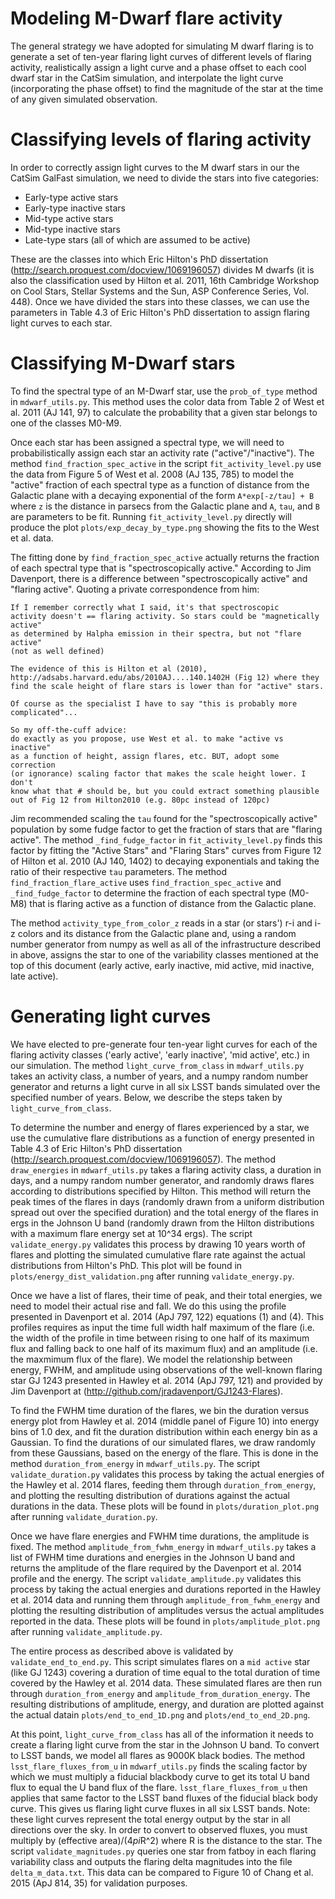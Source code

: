 # Modeling M-Dwarf flare activity

The general strategy we have adopted for simulating M dwarf flaring is to
generate a set of ten-year flaring light curves of different levels of
flaring activity, realistically assign a light curve and a phase offset
to each cool dwarf star in the CatSim simulation, and interpolate the
light curve (incorporating the phase offset) to find the magnitude of
the star at the time of any given simulated observation.

# Classifying levels of flaring activity

In order to correctly assign light curves to the M dwarf stars in our the CatSim
GalFast simulation, we need to divide the stars into five categories:

- Early-type active stars
- Early-type inactive stars
- Mid-type active stars
- Mid-type inactive stars
- Late-type stars (all of which are assumed to be active)

These are the classes into which Eric Hilton's PhD dissertation
(http://search.proquest.com/docview/1069196057) divides
M dwarfs (it is also the classification used by Hilton et al. 2011, 16th
Cambridge Workshop on Cool Stars, Stellar Systems and the Sun, ASP
Conference Series, Vol. 448).  Once we have divided the stars into these
classes, we can use the parameters in Table 4.3 of Eric Hilton's PhD
dissertation to assign flaring light curves to each star.

# Classifying M-Dwarf stars

To find the spectral type of an M-Dwarf star, use the `prob_of_type`
method in `mdwarf_utils.py`.  This method uses the color data from
Table 2 of West et al. 2011 (AJ 141, 97) to calculate the probability
that a given star belongs to one of the classes M0-M9.

Once each star has been assigned a spectral type, we will need to
probabilistically assign each star an activity rate ("active"/"inactive").
The method `find_fraction_spec_active` in the script
`fit_activity_level.py` use the data from
Figure 5 of West et al. 2008 (AJ 135, 785) to model the "active"
fraction of each spectral type as a function of distance from the
Galactic plane with a decaying exponential of the form `A*exp[-z/tau] + B`
where `z` is the distance in parsecs from the Galactic plane and `A`, `tau`,
and `B` are parameters to be fit.  Running `fit_activity_level.py` directly
will produce the plot `plots/exp_decay_by_type.png` showing the
fits to the West et al. data.

The fitting done by `find_fraction_spec_active` actually returns the fraction
of each spectral type that is "spectroscopically active."
According to Jim Davenport,
there is a difference between "spectroscopically active" and "flaring active".
Quoting a private correspondence from him:

    If I remember correctly what I said, it's that spectroscopic
    activity doesn't == flaring activity. So stars could be "magnetically active"
    as determined by Halpha emission in their spectra, but not "flare active"
    (not as well defined)

    The evidence of this is Hilton et al (2010),
    http://adsabs.harvard.edu/abs/2010AJ....140.1402H (Fig 12) where they
    find the scale height of flare stars is lower than for "active" stars.

    Of course as the specialist I have to say "this is probably more
    complicated"...

    So my off-the-cuff advice:
    do exactly as you propose, use West et al. to make "active vs inactive"
    as a function of height, assign flares, etc. BUT, adopt some correction
    (or ignorance) scaling factor that makes the scale height lower. I don't
    know what that # should be, but you could extract something plausible
    out of Fig 12 from Hilton2010 (e.g. 80pc instead of 120pc)

Jim recommended scaling the `tau` found for the
"spectroscopically active" population by some fudge factor to get the fraction
of stars that are "flaring active".  The method `_find_fudge_factor` in
`fit_activity_level.py` finds this factor by
fitting the "Active Stars" and "Flaring Stars" curves from Figure 12 of Hilton
et al. 2010 (AJ 140, 1402) to decaying exponentials and taking the ratio of
their respective `tau` parameters.
The method `find_fraction_flare_active` uses `find_fraction_spec_active` and
`_find_fudge_factor` to determine the fraction of each spectral type (M0-M8)
that is flaring active as a function of distance from the Galactic plane.

The method `activity_type_from_color_z` reads in a star (or stars') r-i and i-z
colors and its distance from the Galactic plane and, using a random number
generator from numpy as well as all of the infrastructure described in above,
assigns the star to one of the variability classes mentioned at the top of this
document (early active, early inactive, mid active, mid inactive, late active).

# Generating light curves

We have elected to pre-generate four ten-year light curves for each of the
flaring activity classes ('early active', 'early inactive', 'mid active', etc.)
in our simulation.  The method `light_curve_from_class` in `mdwarf_utils.py`
takes an activity class, a number of years, and a numpy random number
generator and returns a light curve in all six LSST bands simulated over
the specified number of years.  Below, we describe the steps taken by
`light_curve_from_class`.

To determine the number and energy of flares experienced by a star, we use the
cumulative flare distributions as a function of energy presented in Table 4.3 of
Eric Hilton's PhD dissertation (http://search.proquest.com/docview/1069196057).
The method `draw_energies` in `mdwarf_utils.py` takes a flaring activity class,
a duration in days, and a numpy random number generator, and randomly draws
flares according to distributions specified by Hilton.  This method will return
the peak times of the flares in days (randomly drawn from a uniform distribution
spread out over the specified duration) and the total energy of the flares in
ergs in the Johnson U band (randomly drawn from the Hilton distributions with a
maximum flare energy set at 10^34 ergs).  The script `validate_energy.py`
validates this process by drawing 10 years worth of flares and plotting the
simulated cumulative flare rate against the actual distributions from Hilton's
PhD.  This plot will be found in `plots/energy_dist_validation.png` after
running `validate_energy.py`.

Once we have a list of flares, their time of peak, and their total energies, we
need to model their actual rise and fall.  We do this using the profile
presented in Davenport et al. 2014 (ApJ 797, 122) equations (1) and (4).  This
profiles requires as input the time full width half maximum of the flare (i.e.
the width of the profile in time between rising to one half of its maximum flux
and falling back to one half of its maximum flux) and an amplitude (i.e. the
maxmimum flux of the flare).  We model the relationship between energy, FWHM,
and amplitude using observations of the well-known flaring star GJ 1243
presented in Hawley et al. 2014 (ApJ 797, 121) and provided by Jim Davenport at
(http://github.com/jradavenport/GJ1243-Flares).

To find the FWHM time duration of the flares, we bin the duration versus energy
plot from Hawley et al. 2014 (middle panel of Figure 10) into energy bins of 1.0
dex, and fit the duration distribution within each energy bin as a Gaussian.  To
find the durations of our simulated flares, we draw randomly from these
Gaussians, based on the energy of the flare.  This is done in the method
`duration_from_energy` in `mdwarf_utils.py`.  The script `validate_duration.py`
validates this process by taking the actual energies of the Hawley et al. 2014
flares, feeding them through `duration_from_energy`, and plotting the resulting
distribution of durations against the actual durations in the data.  These plots
will be found in `plots/duration_plot.png` after running `validate_duration.py`.

Once we have flare energies and FWHM time durations, the amplitude is fixed. The
method `amplitude_from_fwhm_energy` in `mdwarf_utils.py` takes a list of FWHM
time durations and energies in the Johnson U band and returns the amplitude of
the flare required by the Davenport et al. 2014 profile and the energy.  The
script `validate_amplitude.py` validates this process by taking the actual
energies and durations reported in the Hawley et al. 2014 data and running them
through `amplitude_from_fwhm_energy` and plotting the resulting distribution of
amplitudes versus the actual amplitudes reported in the data.  These plots will
be found in `plots/amplitude_plot.png` after running `validate_amplitude.py`.

The entire process as described above is validated by `validate_end_to_end.py`.
This script simulates flares on a `mid active` star (like GJ 1243) covering a
duration of time equal to the total duration of time covered by the Hawley et
al. 2014 data.  These simulated flares are then run through
`duration_from_energy` and `amplitude_from_duration_energy`.  The resulting
distributions of amplitude, energy, and duration are plotted against the actual
datain `plots/end_to_end_1D.png` and `plots/end_to_end_2D.png`.

At this point, `light_curve_from_class` has all of the information it needs to
create a flaring light curve from the star in the Johnson U band.  To convert to
LSST bands, we model all flares as 9000K black bodies.  The method
`lsst_flare_fluxes_from_u` in `mdwarf_utils.py` finds the scaling factor
by which we must multiply a fiducial blackbody curve to get its total U band
flux to equal the U band flux of the flare.  `lsst_flare_fluxes_from_u` then
applies that same factor to the LSST band fluxes of the fiducial black body
curve.  This gives us flaring light curve fluxes in all six LSST bands.  Note:
these light curves represent the total energy output by the star in all
directions over the sky.  In order to convert to observed fluxes, you must
multiply by (effective area)/(4*pi*R^2) where R is the distance to the star.
The script `validate_magnitudes.py` queries one star from fatboy in each flaring
variability class and outputs the flaring delta magnitudes into the file
`delta_m_data.txt`.  This data can be compared to Figure 10 of Chang et al. 2015
(ApJ 814, 35) for validation purposes.

